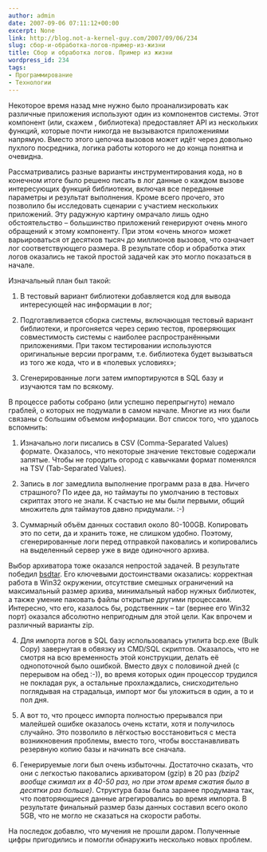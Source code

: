 ```yaml
---
author: admin
date: 2007-09-06 07:11:12+00:00
excerpt: None
link: http://blog.not-a-kernel-guy.com/2007/09/06/234
slug: сбор-и-обработка-логов-пример-из-жизни
title: Сбор и обработка логов. Пример из жизни
wordpress_id: 234
tags:
- Программирование
- Технологии
---
```


Некоторое время назад мне нужно было проанализировать как различные приложения используют один из компонентов системы. Этот компонент (или, скажем , библиотека) предоставляет API из нескольких функций, которые почти никогда не вызываются приложениями напрямую. Вместо этого цепочка вызовов может идёт через довольно пухлого посредника, логика работы которого не до конца понятна и очевидна. 

Рассматривались разные варианты инструментирования кода, но в конечном итоге было решено писать в лог данные о каждом вызове интересующих функций библиотеки, включая все переданные параметры и результат выполнения. Кроме всего прочего, это позволило бы исследовать сценарии с участием нескольких приложений. Эту радужную картину омрачало лишь одно обстоятельство – большинство приложений генерируют очень много обращений к этому компоненту. При этом «очень много» может варьироваться от десятков тысяч до миллионов вызовов, что означает лог соответствующего размера. В результате сбор и обработка этих логов оказались не такой простой задачей как это могло показаться в начале.

Изначальный план был такой:

  1. В тестовый вариант библиотеки добавляется код для вывода интересующей нас информации в лог;

  2. Подготавливается сборка системы, включающая тестовый вариант библиотеки, и прогоняется через серию тестов, проверяющих совместимость системы с наиболее распространёнными приложениями. При таком тестировании используются оригинальные версии программ, т.е. библиотека будет вызываться из того же кода, что и в «полевых условиях»;

  3. Сгенерированные логи затем импортируются в SQL базу и изучаются там по всякому.

В процессе работы собрано (или успешно перепрыгнуто) немало граблей, о которых не подумали в самом начале. Многие из них были связаны с большим объемом информации. Вот список того, что удалось вспомнить:

  1. Изначально логи писались в CSV (Comma-Separated Values) формате. Оказалось, что некоторые значение текстовые содержали запятые. Чтобы не городить огород с кавычками формат поменялся на TSV (Tab-Separated Values).

  2. Запись в лог замедлила выполнение программ раза в два. Ничего страшного? По идее да, но таймауты по умолчанию в тестовых скриптах этого не знали. К счастью не мы были первыми, общий множитель для таймаутов давно придумали. :-)

  3. Суммарный объём данных составил около 80-100GB. Копировать это по сети, да и хранить тоже, не слишком удобно. Поэтому, сгенерированные логи перед отправкой паковались и копировались на выделенный сервер уже в виде одиночного архива.

Выбор архиватора тоже оказался непростой задачей. В результате победил [bsdtar](http://gnuwin32.sourceforge.net/packages/libarchive.htm). Его ключевыми достоинствами оказались: корректная работа в Win32 окружении, отсутствие смешных ограничений на максимальный размер архива, минимальный набор нужных библиотек, а также умение паковать файлы открытые другими процессами. Интересно, что его, казалось бы, родственник – tar (вернее его Win32 порт) оказался абсолютно непригодным для этой цели. Как впрочем и различный варианты zip.

  4. Для импорта логов в SQL базу использовалась утилита bcp.exe (Bulk Copy) завернутая в обвязку из CMD/SQL скриптов. Оказалось, что не смотря на всю временность этой конструкции, делать её однопоточной было ошибкой. Вместо двух с половиной дней (с перерывом на обед  :-)), во время которых один процессор трудился не покладая  рук, а остальные прохлаждались, снисходительно поглядывая на страдальца, импорт мог бы уложиться в один, а то и пол дня.

  5. А вот то, что процесс импорта полностью прерывался при малейшей ошибке оказалось очень кстати, хотя и получилось случайно. Это позволило в лёгкостью восстановиться с места возникновения проблемы, вместо того, чтобы восстанавливать резервную копию базы и начинать все сначала.

  6. Генерируемые логи был очень избыточны.  Достаточно сказать, что они с легкостью паковались архиватором (gzip) в 20 раз _(bzip2 вообще сжимал их в 40-50 раз, но при этом время сжатия было в десятки раз больше)_. Структура базы была заранее продумана так, что повторяющиеся данные агрегировались во время импорта. В результате финальный размер базы данных составил всего около 5GB, что не могло не сказаться на скорости работы.

На последок добавлю, что мучения не прошли даром. Полученные цифры пригодились  и помогли обнаружить несколько новых проблем.
